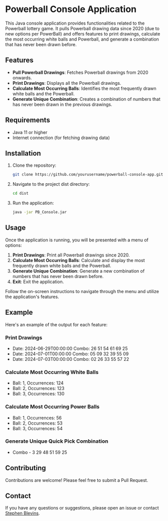 # Powerball Console Application

This Java console application provides functionalities related to the Powerball lottery game. It pulls Powerball drawing data since 2020 (due to new options per PowerBall) and offers features to print drawings, calculate the most occurring white balls and Powerball, and generate a combination that has never been drawn before.

## Features

- **Pull Powerball Drawings**: Fetches Powerball drawings from 2020 onwards.
- **Print Drawings**: Displays all the Powerball drawings.
- **Calculate Most Occurring Balls**: Identifies the most frequently drawn white balls and the Powerball.
- **Generate Unique Combination**: Creates a combination of numbers that has never been drawn in the previous drawings.

## Requirements

- Java 11 or higher
- Internet connection (for fetching drawing data)

## Installation

1. Clone the repository:
    ```bash
    git clone https://github.com/yourusername/powerball-console-app.git
    ```
2. Navigate to the project dist directory:
    ```bash
    cd dist
    ```
3. Run the application:
    ```bash
    java -jar PB_Console.jar
    ```

## Usage

Once the application is running, you will be presented with a menu of options:

1. **Print Drawings**: Print all Powerball drawings since 2020.
2. **Calculate Most Occurring Balls**: Calculate and display the most frequently drawn white balls and the Powerball.
3. **Generate Unique Combination**: Generate a new combination of numbers that has never been drawn before.
4. **Exit**: Exit the application.

Follow the on-screen instructions to navigate through the menu and utilize the application's features.

## Example

Here's an example of the output for each feature:

### Print Drawings
- Date: 2024-06-29T00:00:00 Combo: 26 51 54 61 69 25
- Date: 2024-07-01T00:00:00 Combo: 05 09 32 39 55 09
- Date: 2024-07-03T00:00:00 Combo: 02 26 33 55 57 22

### Calculate Most Occurring White Balls
- Ball: 1, Occurrences: 124
- Ball: 2, Occurrences: 123
- Ball: 3, Occurrences: 130

### Calculate Most Occurring Power Balls
- Ball: 1, Occurrences: 56
- Ball: 2, Occurrences: 53
- Ball: 3, Occurrences: 54

### Generate Unique Quick Pick Combination
- Combo - 3 29 48 51 59 25

## Contributing

Contributions are welcome! Please feel free to submit a Pull Request.

## Contact

If you have any questions or suggestions, please open an issue or contact [Stephen Blevins](mailto:scbdev2021@gmail.com).


